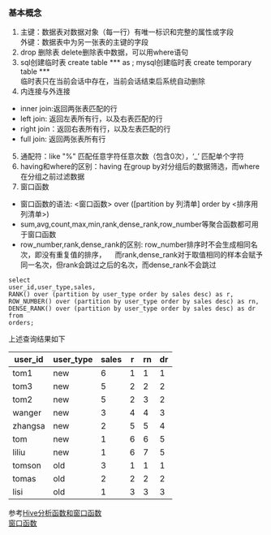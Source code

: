 ### 基本概念
1. 主键：数据表对数据对象（每一行）有唯一标识和完整的属性或字段   
   外键：数据表中为另一张表的主键的字段
2. drop 删除表  delete删除表中数据，可以用where语句
3. sql创建临时表 create table *** as ; mysql创建临时表 create temporary table ***    
   临时表只在当前会话中存在，当前会话结束后系统自动删除
4. 内连接与外连接
- inner join:返回两张表匹配的行
- left join: 返回左表所有行，以及右表匹配的行
- right join：返回右表所有行，以及左表匹配的行
- full join: 返回两张表所有行
5. 通配符：like "%" 匹配任意字符任意次数（包含0次），‘_’ 匹配单个字符
6. having和where的区别：having 在group by对分组后的数据筛选，而where在分组之前过滤数据
7. 窗口函数 
- 窗口函数的语法: <窗口函数> over ([partition by 列清单] order by <排序用列清单>)
- sum,avg,count,max,min,rank,dense_rank,row_number等聚合函数都可用于窗口函数
- row_number,rank,dense_rank的区别: row_number排序时不会生成相同名次，即没有重复值的排序，
　而rank,dense_rank对于取值相同的样本会赋予同一名次，但rank会跳过之后的名次，而dense_rank不会跳过
```
select
user_id,user_type,sales,
RANK() over (partition by user_type order by sales desc) as r,
ROW_NUMBER() over (partition by user_type order by sales desc) as rn,
DENSE_RANK() over (partition by user_type order by sales desc) as dr
from
orders;
```
上述查询结果如下

| user_id | user_type | sales |  r  | rn  | dr  |
| ------- | --------- | ----- | --- | --- | --- |
| tom1    | new       | 6     | 1   | 1   | 1   |
| tom3    | new       | 5     | 2   | 2   | 2   |
| tom2    | new       | 5     | 2   | 3   | 2   |
| wanger  | new       | 3     | 4   | 4   | 3   |
| zhangsa | new       | 2     | 5   | 5   | 4   |
| tom     | new       | 1     | 6   | 6   | 5   |
| liliu   | new       | 1     | 6   | 7   | 5   |
| tomson  | old       | 3     | 1   | 1   | 1   |
| tomas   | old       | 2     | 2   | 2   | 2   |
| lisi    | old       | 1     | 3   | 3   | 3   |

参考[Hive分析函数和窗口函数](https://www.jianshu.com/p/acc8b158daef)   
[窗口函数](https://www.jianshu.com/p/679fd81f8d27)
